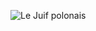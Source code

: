 ![Le Juif polonais](https://upload.wikimedia.org/wikipedia/commons/thumb/7/79/Geastrum_triplex_-_Bola_Creek.jpg/400px-Geastrum_triplex_-_Bola_Creek.jpg)